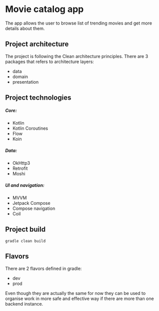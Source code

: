 # Movie catalog app

The app allows the user to browse list of trending movies and get more details about them.

## Project architecture

The project is following the Clean architecture principles. There are 3 packages that refers to
architecture layers:

- data
- domain
- presentation

## Project technologies

##### Core:

- Kotlin
- Kotlin Coroutines
- Flow
- Koin

##### Data:

- OkHttp3
- Retrofit
- Moshi

##### UI and navigation:

- MVVM
- Jetpack Compose
- Compose navigation
- Coil

## Project build

`gradle clean build`

## Flavors

There are 2 flavors defined in gradle:

- dev
- prod

Even though they are actually the same for now they can be used to organise work in more safe and
effective way if there are more than one backend instance.